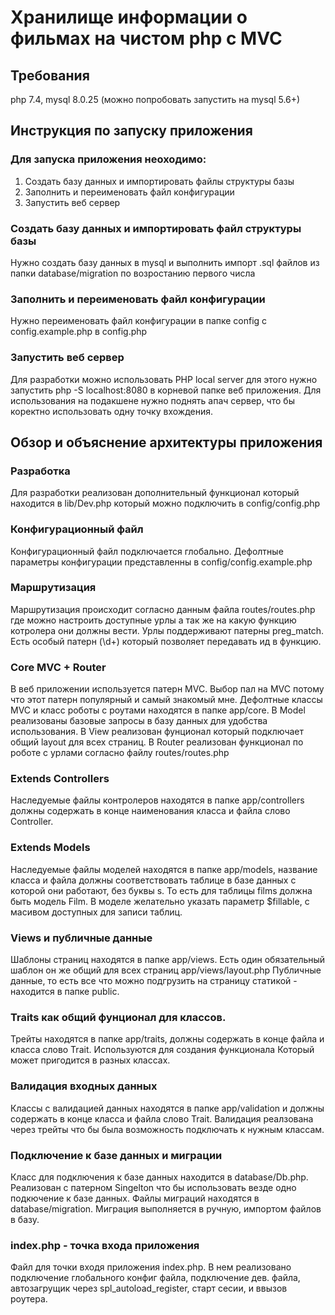 # Хранилище информации о фильмах на чистом php с MVC

## Требования
php 7.4, mysql 8.0.25 (можно попробовать запустить на mysql 5.6+)

## Инструкция по запуску приложения

### Для запуска приложения неоходимо:
1) Создать базу данных и импортировать файлы структуры базы
2) Заполнить и переименовать файл конфигурации
3) Запустить веб сервер

### Создать базу данных и импортировать файл структуры базы
Нужно создать базу данных в mysql и выполнить импорт .sql файлов из папки database/migration по возростанию первого числа

### Заполнить и переименовать файл конфигурации
Нужно переименовать файл конфигурации в папке config c config.example.php в config.php

### Запустить веб сервер
Для разработки можно использовать PHP local server для этого нужно запустить php -S localhost:8080 в корневой папке веб приложения.
Для использования на подакшене нужно поднять апач сервер, что бы коректно использовать одну точку вхождения.


## Обзор и объяснение архитектуры приложения

### Разработка
Для разработки реализован дополнительный функционал который находится в lib/Dev.php который можно подключить в config/config.php

### Конфигурационный файл
Конфигурационный файл подключается глобально. Дефолтные параметры конфигурации представленны в config/config.example.php

### Маршрутизация
Маршрутизация происходит согласно данным файла routes/routes.php где можно настроить доступные урлы а так же на какую 
функцию котролера они должны вести. Урлы поддерживают патерны preg_match. Есть особый патерн (\d+) который позволяет 
передавать ид в функцию.

### Core MVC + Router
В веб приложении используется патерн MVC. Выбор пал на MVC потому что этот патерн популярный и самый знакомый мне.
Дефолтные классы MVC и класс роботы с роутами находятся в папке app/core.
В Model реализованы базовые запросы в базу данных для удобства использования.
В View реализован фунционал который подключает общий layout для всех страниц.
В Router реализован функционал по роботе с урлами согласно файлу routes/routes.php

### Extends Controllers
Наследуемые файлы контролеров находятся в папке app/controllers должны содержать в конце наименования 
класса и файла слово Controller.

### Extends Models
Наследуемые файлы моделей находятся в папке app/models, название класса и файла должны соответствовать таблице в 
базе данных с которой они работают, без буквы s. То есть для таблицы films должна быть модель Film. В моделе желательно указать
параметр $fillable, с масивом доступных для записи таблиц.

### Views и публичные данные
Шаблоны страниц находятся в папке app/views. Есть один обязательный шаблон он же общий для всех страниц app/views/layout.php
Публичные данные, то есть все что можно подгрузить на страницу статикой - находится в папке public.

### Traits как общий фунционал для классов.
Трейты находятся в папке app/traits, должны содержать в конце файла и класса слово Trait. Используются для создания функционала
Который может пригодится в разных классах.

### Валидация входных данных
Классы с валидацией данных находятся в папке app/validation и должны содержать в конце класса и файла слово Trait. Валидация 
реалзована через трейты что бы была возможность подключать к нужным классам.

### Подключение к базе данных и миграции
Класс для подключения к базе данных находится в database/Db.php. Реализован с патерном Singelton что бы использовать везде 
одно подкючение к базе данных.
Файлы миграций находятся в database/migration. Миграция выполняется в ручную, импортом файлов в базу.

### index.php - точка входа приложения
Файл для точки входя приложения index.php. В нем реализовано подключение глобального конфиг файла, подключение дев. файла, 
автозагрущик через spl_autoload_register, старт сесии, и ввызов роутера.